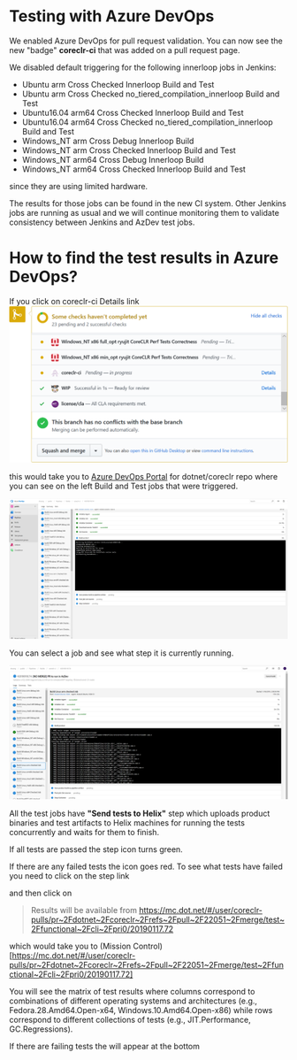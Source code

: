 Testing with Azure DevOps
===

We enabled Azure DevOps for pull request validation. You can now see the new "badge" **coreclr-ci** that was added on a pull request page.

We disabled default triggering for the following innerloop jobs in Jenkins:

* Ubuntu arm Cross Checked Innerloop Build and Test
* Ubuntu arm Cross Checked no_tiered_compilation_innerloop Build and Test
* Ubuntu16.04 arm64 Cross Checked Innerloop Build and Test 
* Ubuntu16.04 arm64 Cross Checked no_tiered_compilation_innerloop Build and Test
* Windows_NT arm Cross Debug Innerloop Build
* Windows_NT arm Cross Checked Innerloop Build and Test
* Windows_NT arm64 Cross Debug Innerloop Build
* Windows_NT arm64 Cross Checked Innerloop Build and Test

since they are using limited hardware.

The results for those jobs can be found in the new CI system. 
Other Jenkins jobs are running as usual and we will continue monitoring them to validate consistency between Jenkins and AzDev test jobs.

# How to find the test results in Azure DevOps?

If you click on coreclr-ci Details link 
![coreclr-ci-badge](coreclr-ci-badge.png)

this would take you to [Azure DevOps Portal](https://dev.azure.com/dnceng/public/_build?definitionId=228) for dotnet/coreclr repo where you can see on the left Build and Test jobs that were triggered.

![azdev-portal](azdev-portal.png)

You can select a job and see what step it is currently running.

![azdev-job-step](azdev-job-step.png)

All the test jobs have **"Send tests to Helix"** step which uploads product binaries and test artifacts to Helix machines for running the tests concurrently and waits for them to finish.

If all tests are passed the step icon turns green. 


If there are any failed tests the icon goes red. To see what tests have failed you need to click on the step link


and then click on 

> Results will be available from https://mc.dot.net/#/user/coreclr-pulls/pr~2Fdotnet~2Fcoreclr~2Frefs~2Fpull~2F22051~2Fmerge/test~2Ffunctional~2Fcli~2Fpri0/20190117.72

which would take you to (Mission Control)[https://mc.dot.net/#/user/coreclr-pulls/pr~2Fdotnet~2Fcoreclr~2Frefs~2Fpull~2F22051~2Fmerge/test~2Ffunctional~2Fcli~2Fpri0/20190117.72]

You will see the matrix of test results where columns correspond to combinations of different operating systems and architectures (e.g., Fedora.28.Amd64.Open-x64, Windows.10.Amd64.Open-x86) while rows correspond to different collections of tests (e.g.,  JIT.Performance, GC.Regressions).

If there are failing tests the will appear at the bottom 



